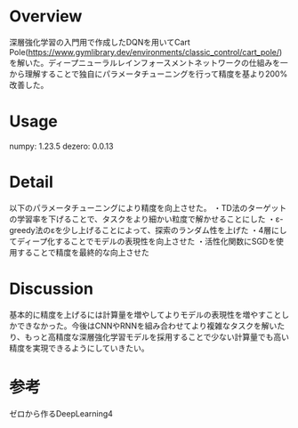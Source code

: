 # Overview
深層強化学習の入門用で作成したDQNを用いてCart Pole(https://www.gymlibrary.dev/environments/classic_control/cart_pole/)を解いた。ディープニューラルレインフォースメントネットワークの仕組みを一から理解することで独自にパラメータチューニングを行って精度を基より200%改善した。

# Usage
numpy: 1.23.5
dezero: 0.0.13

# Detail
以下のパラメータチューニングにより精度を向上させた。
・TD法のターゲットの学習率を下げることで、タスクをより細かい粒度で解かせることにした
・ε-greedy法のεを少し上げることによって、探索のランダム性を上げた
・4層にしてディープ化することでモデルの表現性を向上させた
・活性化関数にSGDを使用することで精度を最終的な向上させた

# Discussion
基本的に精度を上げるには計算量を増やしてよりモデルの表現性を増やすことしかできなかった。今後はCNNやRNNを組み合わせてより複雑なタスクを解いたり、もっと高精度な深層強化学習モデルを採用することで少ない計算量でも高い精度を実現できるようにしていきたい。

# 参考
ゼロから作るDeepLearning4



